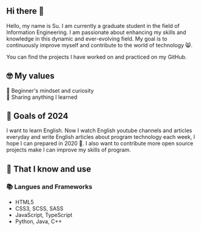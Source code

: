 ## Hi there 👋

Hello, my name is Su. I am currently a graduate student in the field of Information Engineering. I am passionate about enhancing my skills and knowledge in this dynamic and ever-evolving field. My goal is to continuously improve myself and contribute to the world of technology 😸.

You can find the projects I have worked on and practiced on my GitHub.

## 🤓 My values
🍏 Beginner's mindset and curiosity<br>
🙌 Sharing anything I learned<br>

## 🔭 Goals of 2024

I want to learn English. Now I watch English youtube channels and articles everyday and write English articles about program technology each week, I hope I can prepared in 2020 💪. I also want to contribute more open source projects make I can improve my skills of program.

## 🧠 That I know and use
### 📚 Langues and Frameworks
- HTML5
- CSS3, SCSS, SASS
- JavaScript, TypeScript
- Python, Java, C++
  




